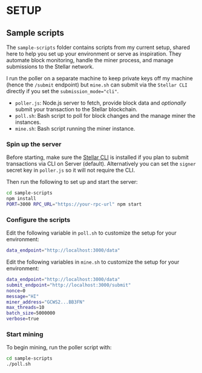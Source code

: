 # SETUP

## Sample scripts

The `sample-scripts` folder contains scripts from my current setup, shared here to help you set up your environment or serve as inspiration. They automate block monitoring, handle the miner process, and manage submissions to the Stellar network.

I run the poller on a separate machine to keep private keys off my machine (hence the `/submit` endpoint) but `mine.sh` can submit via the `Stellar CLI` directly if you set the `submission_mode="cli"`.

- `poller.js`: Node.js server to fetch, provide block data and *optionally* submit your transaction to the Stellar blockchain.
- `poll.sh`: Bash script to poll for block changes and the manage miner the instances.
- `mine.sh`: Bash script running the miner instance.
  
### Spin up the server

Before starting, make sure the [Stellar CLI](https://developers.stellar.org/docs/build/smart-contracts/getting-started/setup) is installed if you plan to submit transactions via CLI on Server (default). Alternatively you can set the `signer` secret key in `poller.js` so it will not require the CLI.

Then run the following to set up and start the server:

```bash
cd sample-scripts
npm install
PORT=3000 RPC_URL="https://your-rpc-url" npm start
```

### Configure the scripts

Edit the following variable in `poll.sh` to customize the setup for your environment:

```bash
data_endpoint="http://localhost:3000/data"
```

Edit the following variables in `mine.sh` to customize the setup for your environment:

```bash
data_endpoint="http://localhost:3000/data"
submit_endpoint="http://localhost:3000/submit"
nonce=0
message="HI"
miner_address="GCWS2...BB3FN"
max_threads=10
batch_size=5000000
verbose=true
```

### Start mining

To begin mining, run the poller script with:

```bash
cd sample-scripts
./poll.sh
```